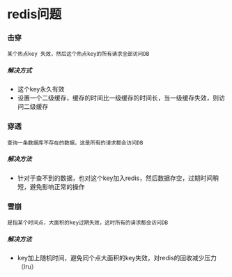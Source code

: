 # redis问题

### 击穿

`某个热点key 失效，然后这个热点key的所有请求全部访问DB`

##### 解决方式

- 这个key永久有效
- 设置一个二级缓存，缓存的时间比一级缓存的时间长，当一级缓存失效，则访问二级缓存


### 穿透

`查询一条数据库不存在的数据，这是所有的请求都会访问DB`

##### 解决方法

- 针对于查不到的数据，也对这个key加入redis，然后数据存空，过期时间稍短，避免影响正常的操作

### 雪崩

`是指某个时间点，大面积的key过期失效，这时所有的请求都会访问DB`

##### 解决方法

- key加上随机时间，避免同个点大面积的key失效，对redis的回收减少压力（lru）

